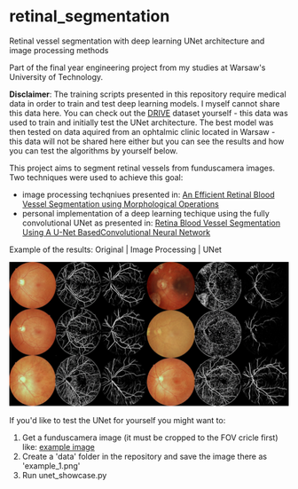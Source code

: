 # retinal_segmentation
Retinal vessel segmentation with deep learning UNet architecture and image processing methods

Part of the final year engineering project from my studies at Warsaw's University of Technology.

**Disclaimer**: The training scripts presented in this repository require medical data in order to train and test deep learning models. I myself cannot share this data here. You can check out the [DRIVE](https://drive.grand-challenge.org/) dataset yourself - this data was used to train and initially test the UNet architecture. The best model was then tested on data aquired from an ophtalmic clinic located in Warsaw - this data will not be shared here either but you can see the results and how you can test the algorithms by yourself below.  

This project aims to segment retinal vessels from funduscamera images. Two techniques were used to achieve this goal:
- image processing techqniues presented in: [An Efficient Retinal Blood Vessel Segmentation using Morphological Operations](https://www.researchgate.net/publication/329565456_An_Efficient_Retinal_Blood_Vessel_Segmentation_using_Morphological_Operations)
- personal implementation of a deep learning techique using the fully convolutional UNet as presented in: [Retina Blood Vessel Segmentation Using A U-Net BasedConvolutional Neural Network](https://researchbank.swinburne.edu.au/file/fce08160-bebd-44ff-b445-6f3d84089ab2/1/2018-xianchneng-retina_blood_vessel.pdf)

Example of the results: Original | Image Processing | UNet

![Segmentation showcase](https://github.com/mtom407/retinal_segmentation/blob/main/docs/images/showcase_1.png)

If you'd like to test the UNet for yourself you might want to:
1. Get a funduscamera image (it must be cropped to the FOV cricle first) like: [example image](https://upload.wikimedia.org/wikipedia/commons/thumb/3/37/Fundus_photograph_of_normal_right_eye.jpg/1200px-Fundus_photograph_of_normal_right_eye.jpg)
2. Create a 'data' folder in the repository and save the image there as 'example_1.png'
3. Run unet_showcase.py

